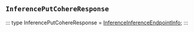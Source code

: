## `InferencePutCohereResponse`
:::
type InferencePutCohereResponse = [InferenceInferenceEndpointInfo](./InferenceInferenceEndpointInfo.md);
:::

